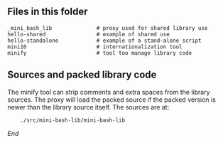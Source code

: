 Files in this folder
--------------------

    _mini_bash_lib              # proxy used for shared library use
    hello-shared                # example of shared use
    hello-standalone            # example of a stand-alone script
    mini10                      # internationalization tool
    minify                      # tool too manage library code

Sources and packed library code
-------------------------------

The minify tool can strip comments and extra spaces from the library sources.
The proxy will load the packed source if the packed version is newer than the
library source itself. The sources are at:

        ./src/mini-bash-lib/mini-bash-lib

*End*
